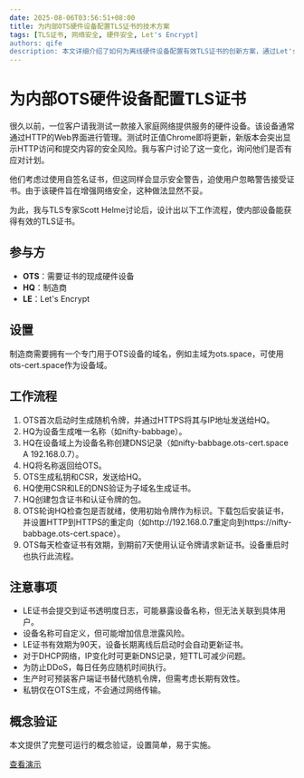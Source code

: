 ```yaml
---
date: 2025-08-06T03:56:51+08:00
title: 为内部OTS硬件设备配置TLS证书的技术方案
tags: [TLS证书, 网络安全, 硬件安全, Let's Encrypt]
authors: qife
description: 本文详细介绍了如何为离线硬件设备配置有效TLS证书的创新方案，通过Let's Encrypt和DNS验证实现内部设备的安全HTTPS访问，避免浏览器安全警告问题。
---
```


# 为内部OTS硬件设备配置TLS证书

很久以前，一位客户请我测试一款接入家庭网络提供服务的硬件设备。该设备通常通过HTTP的Web界面进行管理。测试时正值Chrome即将更新，新版本会突出显示HTTP访问和提交内容的安全风险。我与客户讨论了这一变化，询问他们是否有应对计划。

他们考虑过使用自签名证书，但这同样会显示安全警告，迫使用户忽略警告接受证书。由于该硬件旨在增强网络安全，这种做法显然不妥。

为此，我与TLS专家Scott Helme讨论后，设计出以下工作流程，使内部设备能获得有效的TLS证书。

## 参与方

- **OTS**：需要证书的现成硬件设备
- **HQ**：制造商
- **LE**：Let's Encrypt

## 设置

制造商需要拥有一个专门用于OTS设备的域名，例如主域为ots.space，可使用ots-cert.space作为设备域。

## 工作流程

1. OTS首次启动时生成随机令牌，并通过HTTPS将其与IP地址发送给HQ。
2. HQ为设备生成唯一名称（如nifty-babbage）。
3. HQ在设备域上为设备名称创建DNS记录（如nifty-babbage.ots-cert.space A 192.168.0.7）。
4. HQ将名称返回给OTS。
5. OTS生成私钥和CSR，发送给HQ。
6. HQ使用CSR和LE的DNS验证为子域名生成证书。
7. HQ创建包含证书和认证令牌的包。
8. OTS轮询HQ检查包是否就绪，使用初始令牌作为标识。下载包后安装证书，并设置HTTP到HTTPS的重定向（如http://192.168.0.7重定向到https://nifty-babbage.ots-cert.space）。
9. OTS每天检查证书有效期，到期前7天使用认证令牌请求新证书。设备重启时也执行此流程。

## 注意事项

- LE证书会提交到证书透明度日志，可能暴露设备名称，但无法关联到具体用户。
- 设备名称可自定义，但可能增加信息泄露风险。
- LE证书有效期为90天，设备长期离线后启动时会自动更新证书。
- 对于DHCP网络，IP变化时可更新DNS记录，短TTL可减少问题。
- 为防止DDoS，每日任务应随机时间执行。
- 生产时可预装客户端证书替代随机令牌，但需考虑长期有效性。
- 私钥仅在OTS生成，不会通过网络传输。

## 概念验证

本文提供了完整可运行的概念验证，设置简单，易于实施。

[查看演示](演示链接)
